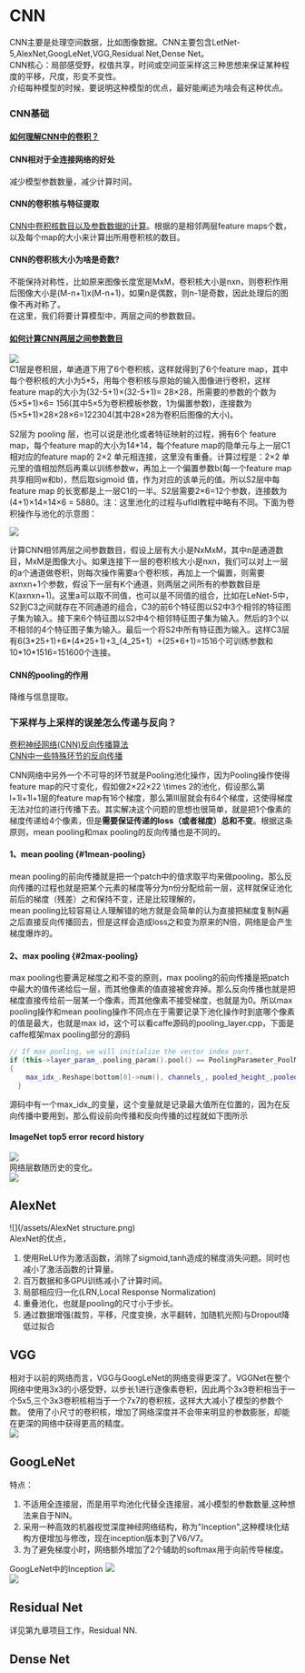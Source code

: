 # CNN

CNN主要是处理空间数据，比如图像数据。CNN主要包含LetNet-5,AlexNet,GoogLeNet,VGG,Residual Net,Dense Net。  
CNN核心：局部感受野，权值共享，时间或空间亚采样这三种思想来保证某种程度的平移，尺度，形变不变性。  
介绍每种模型的时候，要说明这种模型的优点，最好能阐述为啥会有这种优点。

### CNN基础

#### [如何理解CNN中的卷积？](https://blog.csdn.net/cheneykl/article/details/79740810)

#### CNN相对于全连接网络的好处

减少模型参数数量，减少计算时间。

#### CNN的卷积核与特征提取

[CNN中卷积核数目以及参数数据的计算](https://blog.csdn.net/yanzi6969/article/details/78019683)。根据的是相邻两层feature maps个数，以及每个map的大小来计算出所用卷积核的数目。

#### CNN的卷积核大小为啥是奇数?

不能保持对称性，比如原来图像长度宽是MxM，卷积核大小是nxn，则卷积作用后图像大小是\(M-n+1\)x\(M-n+1\)，如果n是偶数，则n-1是奇数，因此处理后的图像不再对称了。  
在这里，我们将要计算模型中，两层之间的参数数目。

#### [如何计算CNN两层之间参数数目](https://blog.csdn.net/yanzi6969/article/details/78019683)

![](/assets/LeNet-5.png)  
C1层是卷积层，单通道下用了6个卷积核，这样就得到了6个feature map，其中每个卷积核的大小为5\*5，用每个卷积核与原始的输入图像进行卷积，这样feature map的大小为\(32-5+1\)×\(32-5+1\)= 28×28，所需要的参数的个数为\(5×5+1\)×6= 156\(其中5×5为卷积模板参数，1为偏置参数\)，连接数为\(5×5+1\)×28×28×6=122304\(其中28×28为卷积后图像的大小\)。

S2层为 pooling 层，也可以说是池化或者特征映射的过程，拥有6个 feature map，每个feature map的大小为14\*14，每个feature map的隐单元与上一层C1相对应的feature map的 2×2 单元相连接，这里没有重叠。计算过程是：2×2 单元里的值相加然后再乘以训练参数w，再加上一个偏置参数b\(每一个feature map共享相同w和b\)，然后取sigmoid 值，作为对应的该单元的值。所以S2层中每 feature map 的长宽都是上一层C1的一半。S2层需要2×6=12个参数，连接数为\(4+1\)×14×14×6 = 5880。注：这里池化的过程与ufldl教程中略有不同。下面为卷积操作与池化的示意图：

![](/assets/Conv_Pooling.png)

计算CNN相邻两层之间参数数目，假设上层有大小是NxMxM，其中n是通道数目，MxM是图像大小。如果连接下一层的卷积核大小是nxn，我们可以对上一层的a个通道做卷积，则每次操作需要a个卷积核，再加上一个偏置，则需要axnxn+1个参数，假设下一层有K个通道，则两层之间所有的参数数目是K\(axnxn+1\)。这里a可以取不同值，也可以是不同值的组合，比如在LeNet-5中，S2到C3之间就存在不同通道的组合，C3的前6个特征图以S2中3个相邻的特征图子集为输入。接下来6个特征图以S2中4个相邻特征图子集为输入。然后的3个以不相邻的4个特征图子集为输入。最后一个将S2中所有特征图为输入。这样C3层有6\(3\*25+1\)+6\*\(4\*25+1\)+3\_\(4\_25+1）+\(25\*6+1\)=1516个可训练参数和10\*10\*1516=151600个连接。

#### CNN的pooling的作用

降维与信息提取。

### 下采样与上采样的误差怎么传递与反向？

[卷积神经网络\(CNN\)反向传播算法](https://www.cnblogs.com/pinard/p/6494810.html)  
[CNN中一些特殊环节的反向传播](https://blog.csdn.net/qq_21190081/article/details/72871704)

CNN网络中另外一个不可导的环节就是Pooling池化操作，因为Pooling操作使得feature map的尺寸变化，假如做2×22×22 \times 2的池化，假设那么第l+1l+1l+1层的feature map有16个梯度，那么第lll层就会有64个梯度，这使得梯度无法对位的进行传播下去。其实解决这个问题的思想也很简单，就是把1个像素的梯度传递给4个像素，但是**需要保证传递的loss（或者梯度）总和不变**。根据这条原则，mean pooling和max pooling的反向传播也是不同的。

#### 1、mean pooling {#1mean-pooling}

mean pooling的前向传播就是把一个patch中的值求取平均来做pooling，那么反向传播的过程也就是把某个元素的梯度等分为n份分配给前一层，这样就保证池化前后的梯度（残差）之和保持不变，还是比较理解的，  
 mean pooling比较容易让人理解错的地方就是会简单的认为直接把梯度复制N遍之后直接反向传播回去，但是这样会造成loss之和变为原来的N倍，网络是会产生梯度爆炸的。

#### 2、max pooling {#2max-pooling}

max pooling也要满足梯度之和不变的原则，max pooling的前向传播是把patch中最大的值传递给后一层，而其他像素的值直接被舍弃掉。那么反向传播也就是把梯度直接传给前一层某一个像素，而其他像素不接受梯度，也就是为0。所以max pooling操作和mean pooling操作不同点在于需要记录下池化操作时到底哪个像素的值是最大，也就是max id，这个可以看caffe源码的pooling\_layer.cpp，下面是caffe框架max pooling部分的源码

```cpp
// If max pooling, we will initialize the vector index part.
if (this->layer_param_.pooling_param().pool() == PoolingParameter_PoolMethod_MAX && top.size() == 1)
{
    max_idx_.Reshape(bottom[0]->num(), channels_, pooled_height_,pooled_width_);
  }
```

源码中有一个max\_idx\_的变量，这个变量就是记录最大值所在位置的，因为在反向传播中要用到，那么假设前向传播和反向传播的过程就如下图所示

#### ImageNet top5 error record history

![](/assets/ImageNetTop5History.png)  
网络层数随历史的变化。  
![](/assets/ImageNetTop5Layers.png)

## AlexNet

![](/assets/AlexNet structure.png)  
AlexNet的优点，  
1. 使用ReLU作为激活函数，消除了sigmoid,tanh造成的梯度消失问题。同时也减小了激活函数的计算量。  
2. 百万数据和多GPU训练减小了计算时间。  
3. 局部相应归一化\(LRN,Local Response Normalization\)  
4. 重叠池化，也就是pooling的尺寸小于步长。  
5. 通过数据增强\(裁剪，平移，尺度变换，水平翻转，加随机光照\)与Dropout降低过拟合

## VGG

相对于以前的网络而言，VGG与GoogLeNet的网络变得更深了。VGGNet在整个网络中使用3x3的小感受野，以步长1进行逐像素卷积，因此两个3x3卷积相当于一个5x5,三个3x3卷积核相当于一个7x7的卷积核，这样大大减小了模型的参数个数。  使用了小尺寸的卷积核，增加了网络深度并不会带来明显的参数膨胀，却能在更深的网络中获得更高的精度。  
![](/assets/VGG_structure.png)

## GoogLeNet

特点：  
1. 不适用全连接层，而是用平均池化代替全连接层，减小模型的参数数量,这种想法来自于NIN。  
2. 采用一种高效的机器视觉深度神经网络结构，称为"Inception",这种模块化结构方便增加与修改，现在inception版本到了V6/V7。  
3. 为了避免梯度小时，网络额外增加了2个辅助的softmax用于向前传导梯度。  
  

GoogLeNet中的Inception
![](/assets/GoogLeNetInception.png)  
![](/assets/VGG.png)

## Residual Net

详见第九章项目工作，Residual NN.

## Dense Net



